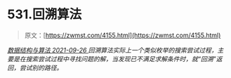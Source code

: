 <!--yml
category: 未分类
date: 0001-01-01 00:00:00
-->

# 531.回溯算法

> 原文：[https://zwmst.com/4155.html](https://zwmst.com/4155.html)

   [ *数据结构与算法* ](https://zwmst.com/%e6%95%b0%e6%8d%ae%e7%bb%93%e6%9e%84%e4%b8%8e%e7%ae%97%e6%b3%95)*[ <time datetime="2021-09-27T00:55:39+08:00"> 2021-09-26 </time> ](https://zwmst.com/4155.html)  回溯算法实际上一个类似枚举的搜索尝试过程，主要是在搜索尝试过程中寻找问题的解，当发现已不满足求解条件时，就“回溯”返回，尝试别的路径。*